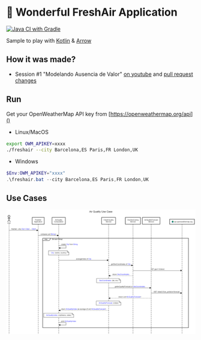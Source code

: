 # 🦄 Wonderful FreshAir Application
[![Java CI with Gradle](https://github.com/AdevintaSpain/wonderful-freshair-app/actions/workflows/gradle.yml/badge.svg)](https://github.com/AdevintaSpain/wonderful-freshair-app/actions/workflows/gradle.yml)

Sample to play with [Kotlin](https://kotlinlang.org/) & [Arrow](https://arrow-kt.io/)

## How it was made?

* Session #1 "Modelando Ausencia de Valor" [on youtube](https://youtu.be/q52oo2KOQYo) and [pull request changes](https://github.com/AdevintaSpain/wonderful-freshair-app/pull/1)

## Run

Get your OpenWeatherMap API key from [https://openweathermap.org/api]()

* Linux/MacOS
```bash
export OWM_APIKEY=xxxx
./freshair --city Barcelona,ES Paris,FR London,UK
```

* Windows
```powershell
$Env:OWM_APIKEY="xxxx"
.\freshair.bat --city Barcelona,ES Paris,FR London,UK
```

## Use Cases

![air-quality-usecase](doc/air-quality-usecase.png)
